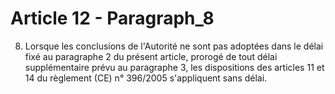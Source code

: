 # Article 12 - Paragraph_8

8. Lorsque les conclusions de l'Autorité ne sont pas adoptées dans le délai fixé au paragraphe 2 du présent article, prorogé de tout délai supplémentaire prévu au paragraphe 3, les dispositions des articles 11 et 14 du règlement (CE) n° 396/2005 s'appliquent sans délai.
